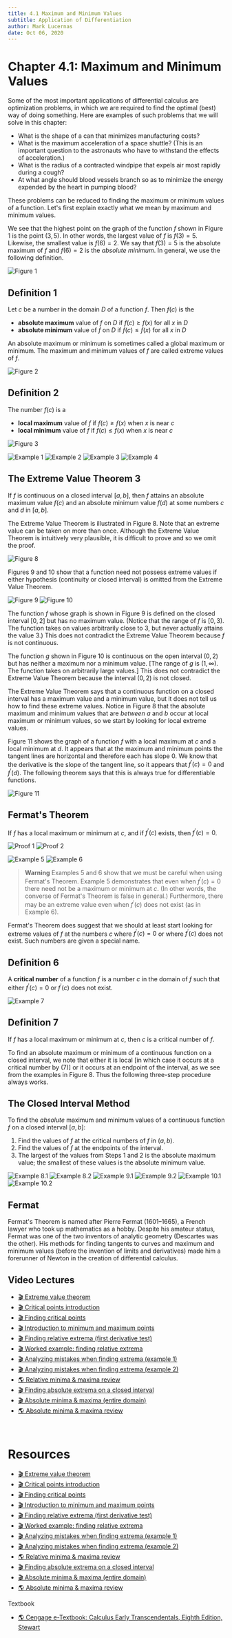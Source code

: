 ```yaml
---
title: 4.1 Maximum and Minimum Values
subtitle: Application of Differentiation
author: Mark Lucernas
date: Oct 06, 2020
---
```



# Chapter 4.1: Maximum and Minimum Values

Some of the most important applications of differential calculus are
optimization problems, in which we are required to find the optimal (best) way
of doing something. Here are examples of such problems that we will solve in
this chapter:

- What is the shape of a can that minimizes manufacturing costs?
- What is the maximum acceleration of a space shuttle? (This is an important
  question to the astronauts who have to withstand the effects of acceleration.)
- What is the radius of a contracted windpipe that expels air most rapidly
  during a cough?
- At what angle should blood vessels branch so as to minimize the energy
  expended by the heart in pumping blood?

These problems can be reduced to finding the maximum or minimum values of a
function. Let's first explain exactly what we mean by maximum and minimum
values.

We see that the highest point on the graph of the function $f$ shown in Figure 1
is the point $(3, 5)$. In other words, the largest value of $f$ is $f(3) = 5$.
Likewise, the smallest value is $f(6) = 2$. We say that $f(3) = 5$ is the
absolute maximum of $f$ and $f(6) = 2$ is the _absolute minimum_. In general, we
use the following definition.

![Figure 1](../../../../../files/fall-2020/MATH-150/chapter-4/4.1_figure-1.png)

## Definition 1

Let $c$ be a number in the domain $D$ of a function $f$. Then $f(c)$ is the

- **absolute maximum** value of $f$ on $D$ if $f(c) \ge f(x)$ for all $x$ in $D$
- **absolute minimum** value of $f$ on $D$ if $f(c) \le f(x)$ for all $x$ in $D$

An absolute maximum or minimum is sometimes called a global maximum or minimum.
The maximum and minimum values of $f$ are called extreme values of $f$.

![Figure 2](../../../../../files/fall-2020/MATH-150/chapter-4/4.1_figure-2.png)

## Definition 2

The number $f(c)$ is a

- **local maximum** value of $f$ if $f(c) \ge f(x)$ when $x$ is near $c$
- **local minimum** value of $f$ if $f(c) \le f(x)$ when $x$ is near $c$

![Figure 3](../../../../../files/fall-2020/MATH-150/chapter-4/4.1_figure-3.png)

![Example 1](../../../../../files/fall-2020/MATH-150/chapter-4/4.1_example-1.png)
![Example 2](../../../../../files/fall-2020/MATH-150/chapter-4/4.1_example-2.png)
![Example 3](../../../../../files/fall-2020/MATH-150/chapter-4/4.1_example-3.png)
![Example 4](../../../../../files/fall-2020/MATH-150/chapter-4/4.1_example-4.png)

## The Extreme Value Theorem 3

If $f$ is continuous on a closed interval $[a, b]$, then $f$ attains an absolute
maximum value $f(c)$ and an absolute minimum value $f(d)$ at some numbers $c$
and $d$ in $[a, b]$.

The Extreme Value Theorem is illustrated in Figure 8. Note that an extreme value
can be taken on more than once. Although the Extreme Value Theorem is
intuitively very plausible, it is difficult to prove and so we omit the proof.

![Figure 8](../../../../../files/fall-2020/MATH-150/chapter-4/4.1_figure-8.png)

Figures 9 and 10 show that a function need not possess extreme values if either
hypothesis (continuity or closed interval) is omitted from the Extreme Value
Theorem.

![Figure 9](../../../../../files/fall-2020/MATH-150/chapter-4/4.1_figure-9.png)
![Figure 10](../../../../../files/fall-2020/MATH-150/chapter-4/4.1_figure-10.png)

The function $f$ whose graph is shown in Figure 9 is defined on the closed
interval $[0, 2]$ but has no maximum value. (Notice that the range of $f$ is
$[0, 3)$. The function takes on values arbitrarily close to $3$, but never
actually attains the value 3.) This does not contradict the Extreme Value
Theorem because $f$ is not continuous.

The function $g$ shown in Figure 10 is continuous on the open interval $(0, 2)$
but has neither a maximum nor a minimum value. [The range of $g$ is $(1,
\infty)$. The function takes on arbitrarily large values.] This does not
contradict the Extreme Value Theorem because the interval $(0, 2)$ is not
closed.

The Extreme Value Theorem says that a continuous function on a closed interval
has a maximum value and a minimum value, but it does not tell us how to find
these extreme values. Notice in Figure 8 that the absolute maximum and minimum
values that are _between_ $a$ and $b$ occur at local maximum or minimum values,
so we start by looking for local extreme values.

Figure 11 shows the graph of a function $f$ with a local maximum at $c$ and a
local minimum at $d$. It appears that at the maximum and minimum points the
tangent lines are horizontal and therefore each has slope $0$. We know that the
derivative is the slope of the tangent line, so it appears that $f^{\prime}(c) =
0$ and $f^{\prime}(d)$. The following theorem says that this is always true for
differentiable functions.

![Figure 11](../../../../../files/fall-2020/MATH-150/chapter-4/4.1_figure-11.png)

## Fermat's Theorem

If $f$ has a local maximum or minimum at $c$, and if $f^{\prime}(c)$ exists,
then $f^{\prime}(c) = 0$.

![Proof 1](../../../../../files/fall-2020/MATH-150/chapter-4/4.1_fermats_theorem_proof-1.png)
![Proof 2](../../../../../files/fall-2020/MATH-150/chapter-4/4.1_fermats_theorem_proof-2.png)

![Example 5](../../../../../files/fall-2020/MATH-150/chapter-4/4.1_example-5.png)
![Example 6](../../../../../files/fall-2020/MATH-150/chapter-4/4.1_example-6.png)

> **Warning** Examples 5 and 6 show that we must be careful when using Fermat's
Theorem. Example 5 demonstrates that even when $f^{\prime}(c) = 0$ there need
not be a maximum or minimum at $c$. (In other words, the converse of Fermat's
Theorem is false in general.) Furthermore, there may be an extreme value even
when $f^{\prime}(c)$ does not exist (as in Example 6).

Fermat's Theorem does suggest that we should at least start looking for extreme
values of $f$ at the numbers $c$ where $f^{\prime}(c) = 0$ or where
$f^{\prime}(c)$ does not exist. Such numbers are given a special name.

## Definition 6

A **critical number** of a function $f$ is a number $c$ in the domain of $f$
such that either $f^{\prime}(c) = 0$ or $f^{\prime}(c)$ does not exist.

![Example 7](../../../../../files/fall-2020/MATH-150/chapter-4/4.1_example-7.png)

## Definition 7

If $f$ has a local maximum or minimum at $c$, then $c$ is a critical number of
$f$.

To find an absolute maximum or minimum of a continuous function on a closed
interval, we note that either it is local [in which case it occurs at a critical
number by (7)] or it occurs at an endpoint of the interval, as we see from the
examples in Figure 8. Thus the following three-step procedure always works.

## The Closed Interval Method

To find the _absolute_ maximum and minimum values of a continuous function $f$
on a closed interval $[a, b]$:

1. Find the values of $f$ at the critical numbers of $f$ in $(a, b)$.
2. Find the values of $f$ at the endpoints of the interval.
3. The largest of the values from Steps 1 and 2 is the absolute maximum value;
   the smallest of these values is the absolute minimum value.

![Example 8.1](../../../../../files/fall-2020/MATH-150/chapter-4/4.1_example-8.1.png)
![Example 8.2](../../../../../files/fall-2020/MATH-150/chapter-4/4.1_example-8.2.png)
![Example 9.1](../../../../../files/fall-2020/MATH-150/chapter-4/4.1_example-9.1.png)
![Example 9.2](../../../../../files/fall-2020/MATH-150/chapter-4/4.1_example-9.2.png)
![Example 10.1](../../../../../files/fall-2020/MATH-150/chapter-4/4.1_example-10.1.png)
![Example 10.2](../../../../../files/fall-2020/MATH-150/chapter-4/4.1_example-10.2.png)

## Fermat

Fermat's Theorem is named after Pierre Fermat (1601–1665), a French lawyer who
took up mathematics as a hobby. Despite his amateur status, Fermat was one of
the two inventors of analytic geometry (Descartes was the other). His methods
for finding tangents to curves and maximum and minimum values (before the
invention of limits and derivatives) made him a forerunner of Newton in the
creation of differential calculus.

## Video Lectures

- [🎬 Extreme value theorem](https://www.khanacademy.org/math/ap-calculus-ab/ab-diff-analytical-applications-new/ab-5-2/v/extreme-value-theorem)
- [🎬 Critical points introduction](https://www.khanacademy.org/math/ap-calculus-ab/ab-diff-analytical-applications-new/ab-5-2/v/minima-maxima-and-critical-points)
- [🎬 Finding critical points](https://www.khanacademy.org/math/ap-calculus-ab/ab-diff-analytical-applications-new/ab-5-2/v/finding-critical-numbers)
- [🎬 Introduction to minimum and maximum points](https://www.khanacademy.org/math/ap-calculus-ab/ab-diff-analytical-applications-new/ab-5-4/v/relative-minima-maxima)
- [🎬 Finding relative extrema (first derivative test)](https://www.khanacademy.org/math/ap-calculus-ab/ab-diff-analytical-applications-new/ab-5-4/v/testing-critical-points-for-local-extrema)
- [🎬 Worked example: finding relative extrema](https://www.khanacademy.org/math/ap-calculus-ab/ab-diff-analytical-applications-new/ab-5-4/v/finding-relative-maximum-example)
- [🎬 Analyzing mistakes when finding extrema (example 1)](https://www.khanacademy.org/math/ap-calculus-ab/ab-diff-analytical-applications-new/ab-5-4/v/analyzing-mistakes-when-finding-extrema-1)
- [🎬 Analyzing mistakes when finding extrema (example 2)](https://www.khanacademy.org/math/ap-calculus-ab/ab-diff-analytical-applications-new/ab-5-4/v/analyzing-mistakes-when-finding-extrema-2)
- [🌎 Relative minima & maxima review](https://www.khanacademy.org/math/ap-calculus-ab/ab-diff-analytical-applications-new/ab-5-4/a/relative-minima-and-maxima-review)
- [🎬 Finding absolute extrema on a closed interval](https://www.khanacademy.org/math/ap-calculus-ab/ab-diff-analytical-applications-new/ab-5-5/v/using-extreme-value-theorem)
- [🎬 Absolute minima & maxima (entire domain)](https://www.khanacademy.org/math/ap-calculus-ab/ab-diff-analytical-applications-new/ab-5-5/v/absolute-extrema-on-entire-domain)
- [🌎 Absolute minima & maxima review](https://www.khanacademy.org/math/ap-calculus-ab/ab-diff-analytical-applications-new/ab-5-5/a/absolute-minima-and-maxima-review)

<br>

# Resources

- [🎬 Extreme value theorem](https://www.khanacademy.org/math/ap-calculus-ab/ab-diff-analytical-applications-new/ab-5-2/v/extreme-value-theorem)
- [🎬 Critical points introduction](https://www.khanacademy.org/math/ap-calculus-ab/ab-diff-analytical-applications-new/ab-5-2/v/minima-maxima-and-critical-points)
- [🎬 Finding critical points](https://www.khanacademy.org/math/ap-calculus-ab/ab-diff-analytical-applications-new/ab-5-2/v/finding-critical-numbers)
- [🎬 Introduction to minimum and maximum points](https://www.khanacademy.org/math/ap-calculus-ab/ab-diff-analytical-applications-new/ab-5-4/v/relative-minima-maxima)
- [🎬 Finding relative extrema (first derivative test)](https://www.khanacademy.org/math/ap-calculus-ab/ab-diff-analytical-applications-new/ab-5-4/v/testing-critical-points-for-local-extrema)
- [🎬 Worked example: finding relative extrema](https://www.khanacademy.org/math/ap-calculus-ab/ab-diff-analytical-applications-new/ab-5-4/v/finding-relative-maximum-example)
- [🎬 Analyzing mistakes when finding extrema (example 1)](https://www.khanacademy.org/math/ap-calculus-ab/ab-diff-analytical-applications-new/ab-5-4/v/analyzing-mistakes-when-finding-extrema-1)
- [🎬 Analyzing mistakes when finding extrema (example 2)](https://www.khanacademy.org/math/ap-calculus-ab/ab-diff-analytical-applications-new/ab-5-4/v/analyzing-mistakes-when-finding-extrema-2)
- [🌎 Relative minima & maxima review](https://www.khanacademy.org/math/ap-calculus-ab/ab-diff-analytical-applications-new/ab-5-4/a/relative-minima-and-maxima-review)
- [🎬 Finding absolute extrema on a closed interval](https://www.khanacademy.org/math/ap-calculus-ab/ab-diff-analytical-applications-new/ab-5-5/v/using-extreme-value-theorem)
- [🎬 Absolute minima & maxima (entire domain)](https://www.khanacademy.org/math/ap-calculus-ab/ab-diff-analytical-applications-new/ab-5-5/v/absolute-extrema-on-entire-domain)
- [🌎 Absolute minima & maxima review](https://www.khanacademy.org/math/ap-calculus-ab/ab-diff-analytical-applications-new/ab-5-5/a/absolute-minima-and-maxima-review)

Textbook

+ [🌎 Cengage e-Textbook: Calculus Early Transcendentals, Eighth Edition, Stewart](https://webassign.com/)

